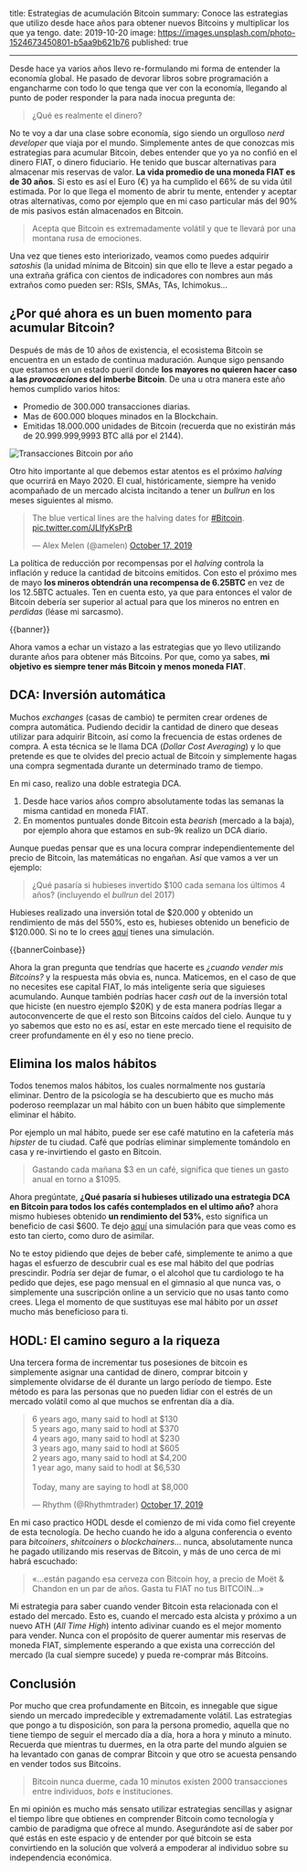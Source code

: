 title:      Estrategias de acumulación Bitcoin
summary:    Conoce las estrategias que utilizo desde hace años para obtener nuevos Bitcoins y multiplicar los que ya tengo.
date:       2019-10-20
image:      https://images.unsplash.com/photo-1524673450801-b5aa9b621b76
published:  true

---

Desde hace ya varios años llevo re-formulando mi forma de entender la economía global. He pasado de devorar libros sobre programación a engancharme con todo lo que tenga que ver con la economía, llegando al punto de poder responder la para nada inocua pregunta de:

> ¿Qué es realmente el dinero?

No te voy a dar una clase sobre economía, sigo siendo un orgulloso *nerd developer* que viaja por el mundo. Simplemente antes de que conozcas mis estrategias para acumular Bitcoin, debes entender que yo ya no confió en el dinero FIAT, o dinero fiduciario. He tenido que buscar alternativas para almacenar mis reservas de valor. **La vida promedio de una moneda FIAT es de 30 años**. Si esto es así el Euro (€) ya ha cumplido el 66% de su vida útil estimada. Por lo que llega el momento de abrir tu mente, entender y aceptar otras alternativas, como por ejemplo que en mi caso particular más del 90% de mis pasivos están almacenados en Bitcoin.

> Acepta que Bitcoin es extremadamente volátil y que te llevará por una montana rusa de emociones.

Una vez que tienes esto interiorizado, veamos como puedes adquirir *satoshis* (la unidad mínima de Bitcoin) sin que ello te lleve a estar pegado a una extraña gráfica con cientos de indicadores con nombres aun más extraños como pueden ser: RSIs, SMAs, TAs, Ichimokus...


## ¿Por qué ahora es un buen momento para acumular Bitcoin?
Después de más de 10 años de existencia, el ecosistema Bitcoin se encuentra en un estado de continua maduración. Aunque sigo pensando que estamos en un estado pueril donde **los mayores no quieren hacer caso a las *provocaciones* del imberbe Bitcoin**. De una u otra manera este año hemos cumplido varios hitos:
  - Promedio de 300.000 transacciones diarias.
  - Mas de 600.000 bloques minados en la Blockchain.
  - Emitidas 18.000.000 unidades de Bitcoin (recuerda que no existirán más de 20.999.999,9993 BTC allá por el 2144).

![Transacciones Bitcoin por año](https://pbs.twimg.com/media/EHOsDDwX4AAncuq?format=png&name=small)

Otro hito importante al que debemos estar atentos es el próximo *halving* que ocurrirá en Mayo 2020. El cual, históricamente, siempre ha venido acompañado de un mercado alcista incitando a tener un *bullrun* en los meses siguientes al mismo.

<blockquote class="twitter-tweet"><p lang="en" dir="ltr">The blue vertical lines are the halving dates for <a href="https://twitter.com/hashtag/Bitcoin?src=hash&amp;ref_src=twsrc%5Etfw">#Bitcoin</a>. <a href="https://t.co/JLlfyKsPrB">pic.twitter.com/JLlfyKsPrB</a></p>&mdash; Alex Melen (@amelen) <a href="https://twitter.com/amelen/status/1184955754677178370?ref_src=twsrc%5Etfw">October 17, 2019</a></blockquote>

La política de reducción por recompensas por el *halving* controla la inflación y reduce la cantidad de bitcoins emitidos. Con esto el próximo mes de mayo **los mineros obtendrán una recompensa de 6.25BTC** en vez de los 12.5BTC actuales. Ten en cuenta esto, ya que para entonces el valor de Bitcoin debería ser superior al actual para que los mineros no entren en *perdidas* (léase mi sarcasmo).

{{banner}}

Ahora vamos a echar un vistazo a las estrategias que yo llevo utilizando durante años para obtener más Bitcoins. Por que, como ya sabes, **mi objetivo es siempre tener más Bitcoin y menos moneda FIAT**.


## DCA: Inversión automática
Muchos *exchanges* (casas de cambio) te permiten crear ordenes de compra automática. Pudiendo decidir la cantidad de dinero que deseas utilizar para adquirir Bitcoin, así como la frecuencia de estas ordenes de compra. A esta técnica se le llama DCA (*Dollar Cost Averaging*) y lo que pretende es que te olvides del precio actual de Bitcoin y simplemente hagas una compra segmentada durante un determinado tramo de tiempo.

En mi caso, realizo una doble estrategia DCA.
 1. Desde hace varios años compro absolutamente todas las semanas la misma cantidad en moneda FIAT.
 2. En momentos puntuales donde Bitcoin esta *bearish* (mercado a la baja), por ejemplo ahora que estamos en sub-9k realizo un DCA diario.

Aunque puedas pensar que es una locura comprar independientemente del precio de Bitcoin, las matemáticas no engañan. Así que vamos a ver un ejemplo:

> ¿Qué pasaría si hubieses invertido $100 cada semana los últimos 4 años? (incluyendo el *bullrun* del 2017)

Hubieses realizado una inversión total de $20.000 y obtenido un rendimiento de más del 550%, esto es, hubieses obtenido un beneficio de $120.000. Si no te lo crees [aquí](https://dcabtc.com/?sd=2015-10-20&sda=4_years&f=weekly&d=4_years&ac=10000&c=false) tienes una simulación.

{{bannerCoinbase}}

Ahora la gran pregunta que tendrías que hacerte es *¿cuando vender mis Bitcoins?* y la respuesta más obvia es, nunca. Maticemos, en el caso de que no necesites ese capital FIAT, lo más inteligente seria que siguieses acumulando. Aunque también podrías hacer *cash out* de la inversión total que hiciste (en nuestro ejemplo $20K) y de esta manera podrías llegar a autoconvencerte de que el resto son Bitcoins caídos del cielo. Aunque tu y yo sabemos que esto no es así, estar en este mercado tiene el requisito de creer profundamente en él y eso no tiene precio.


## Elimina los malos hábitos
Todos tenemos malos hábitos, los cuales normalmente nos gustaría eliminar. Dentro de la psicología se ha descubierto que es mucho más poderoso reemplazar un mal hábito con un buen hábito que simplemente eliminar el hábito.

Por ejemplo un mal hábito, puede ser ese café matutino en la cafetería más *hipster* de tu ciudad. Café que podrías eliminar simplemente tomándolo en casa y re-invirtiendo el gasto en Bitcoin.

> Gastando cada mañana $3 en un café, significa que tienes un gasto anual en torno a $1095.

Ahora pregúntate, **¿Qué pasaría si hubieses utilizado una estrategia DCA en Bitcoin para todos los cafés contemplados en el ultimo año?** ahora mismo hubieses obtenido **un rendimiento del 53%**, esto significa un beneficio de casi $600. Te dejo [aquí](https://dcabtc.com/?sd=2018-10-19&sda=1_year&f=daily&d=1_year&ac=300&c=false) una simulación para que veas como es esto tan cierto, como duro de asimilar.

No te estoy pidiendo que dejes de beber café, simplemente te animo a que hagas el esfuerzo de descubrir cual es ese mal hábito del que podrías prescindir. Podría ser dejar de fumar, o el alcohol que tu cardiologo te ha pedido que dejes, ese pago mensual en el gimnasio al que nunca vas, o simplemente una suscripción online a un servicio que no usas tanto como crees. Llega el momento de que sustituyas ese mal hábito por un *asset* mucho más beneficioso para ti.


## HODL: El camino seguro a la riqueza
Una tercera forma de incrementar tus posesiones de bitcoin es simplemente asignar una cantidad de dinero, comprar bitcoin y simplemente olvidarse de él durante un largo período de tiempo. Este método es para las personas que no pueden lidiar con el estrés de un mercado volátil como al que muchos se enfrentan día a día.

<blockquote class="twitter-tweet"><p lang="en" dir="ltr">6 years ago, many said to hodl at $130<br>5 years ago, many said to hodl at $370<br>4 years ago, many said to hodl at $230<br>3 years ago, many said to hodl at $605<br>2 years ago, many said to hodl at $4,200<br>1 year ago, many said to hodl at $6,530<br><br>Today, many are saying to hodl at $8,000</p>&mdash; Rhythm (@Rhythmtrader) <a href="https://twitter.com/Rhythmtrader/status/1184867505292169217?ref_src=twsrc%5Etfw">October 17, 2019</a></blockquote>

En mi caso practico HODL desde el comienzo de mi vida como fiel creyente de esta tecnología. De hecho cuando he ido a alguna conferencia o evento para *bitcoiners*, *shitcoiners* o *blockchainers*... nunca, absolutamente nunca he pagado utilizando mis reservas de Bitcoin, y más de uno cerca de mi habrá escuchado:

> «...están pagando esa cerveza con Bitcoin hoy, a precio de Moët & Chandon en un par de años. Gasta tu FIAT no tus BITCOIN...»

Mi estrategia para saber cuando vender Bitcoin esta relacionada con el estado del mercado. Esto es, cuando el mercado esta alcista y próximo a un nuevo ATH (*All Time High*) intento adivinar cuando es el mejor momento para vender. Nunca con el propósito de querer aumentar mis reservas de moneda FIAT, simplemente esperando a que exista una corrección del mercado (la cual siempre sucede) y pueda re-comprar más Bitcoins.


## Conclusión
Por mucho que crea profundamente en Bitcoin, es innegable que sigue siendo un mercado impredecible y extremadamente volátil. Las estrategias que pongo a tu disposición, son para la persona promedio, aquella que no tiene tiempo de seguir el mercado día a día, hora a hora y minuto a minuto. Recuerda que mientras tu duermes, en la otra parte del mundo alguien se ha levantado con ganas de comprar Bitcoin y que otro se acuesta pensando en vender todos sus Bitcoins.

> Bitcoin nunca duerme, cada 10 minutos existen 2000 transacciones entre individuos, *bots* e instituciones.

En mi opinión es mucho más sensato utilizar estrategias sencillas y asignar el tiempo libre que obtienes en comprender Bitcoin como tecnología y cambio de paradigma que ofrece al mundo. Asegurándote así de saber por qué estás en este espacio y de entender por qué bitcoin se esta convirtiendo en la solución que volverá a empoderar al individuo sobre su independencia económica.
